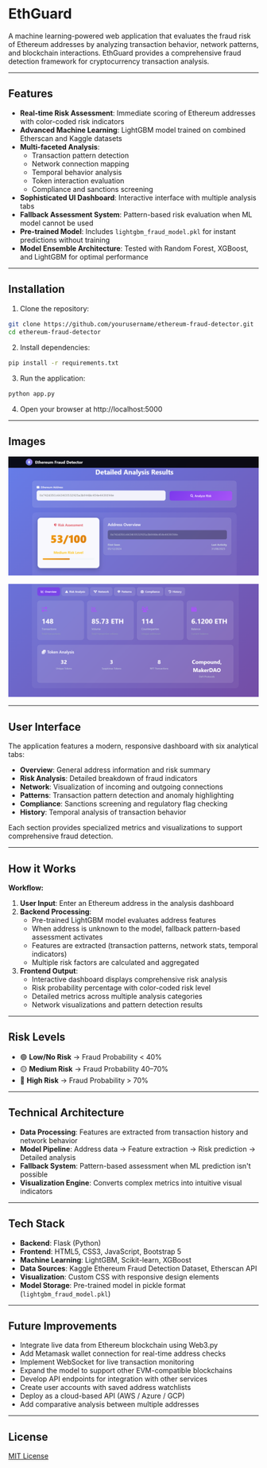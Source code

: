 # EthGuard

A machine learning-powered web application that evaluates the fraud risk of Ethereum addresses by analyzing transaction behavior, network patterns, and blockchain interactions. EthGuard provides a comprehensive fraud detection framework for cryptocurrency transaction analysis.

---

## Features

- **Real-time Risk Assessment**: Immediate scoring of Ethereum addresses with color-coded risk indicators
- **Advanced Machine Learning**: LightGBM model trained on combined Etherscan and Kaggle datasets
- **Multi-faceted Analysis**:
  - Transaction pattern detection
  - Network connection mapping
  - Temporal behavior analysis
  - Token interaction evaluation
  - Compliance and sanctions screening
- **Sophisticated UI Dashboard**: Interactive interface with multiple analysis tabs
- **Fallback Assessment System**: Pattern-based risk evaluation when ML model cannot be used
- **Pre-trained Model**: Includes `lightgbm_fraud_model.pkl` for instant predictions without training
- **Model Ensemble Architecture**: Tested with Random Forest, XGBoost, and LightGBM for optimal performance

---

## Installation
1. Clone the repository:
```bash
git clone https://github.com/yourusername/ethereum-fraud-detector.git
cd ethereum-fraud-detector
```
2. Install dependencies:
```bash
pip install -r requirements.txt
```
3. Run the application:
```bash
python app.py
```
4. Open your browser at http://localhost:5000

---

## Images

![Trail image](image1.jpg)

![Alt text](image2.jpg)

---
## User Interface

The application features a modern, responsive dashboard with six analytical tabs:

- **Overview**: General address information and risk summary
- **Risk Analysis**: Detailed breakdown of fraud indicators
- **Network**: Visualization of incoming and outgoing connections
- **Patterns**: Transaction pattern detection and anomaly highlighting
- **Compliance**: Sanctions screening and regulatory flag checking
- **History**: Temporal analysis of transaction behavior

Each section provides specialized metrics and visualizations to support comprehensive fraud detection.

---

## How it Works
**Workflow:**
1. **User Input**: Enter an Ethereum address in the analysis dashboard
2. **Backend Processing**:
   - Pre-trained LightGBM model evaluates address features
   - When address is unknown to the model, fallback pattern-based assessment activates
   - Features are extracted (transaction patterns, network stats, temporal indicators)
   - Multiple risk factors are calculated and aggregated
3. **Frontend Output**:
   - Interactive dashboard displays comprehensive risk analysis
   - Risk probability percentage with color-coded risk level
   - Detailed metrics across multiple analysis categories
   - Network visualizations and pattern detection results

---

## Risk Levels
- 🟢 **Low/No Risk** → Fraud Probability < 40%
- 🟡 **Medium Risk** → Fraud Probability 40–70%
- 🔴 **High Risk** → Fraud Probability > 70%

---

## Technical Architecture
- **Data Processing**: Features are extracted from transaction history and network behavior
- **Model Pipeline**: Address data → Feature extraction → Risk prediction → Detailed analysis
- **Fallback System**: Pattern-based assessment when ML prediction isn't possible
- **Visualization Engine**: Converts complex metrics into intuitive visual indicators

---

## Tech Stack
- **Backend**: Flask (Python)
- **Frontend**: HTML5, CSS3, JavaScript, Bootstrap 5
- **Machine Learning**: LightGBM, Scikit-learn, XGBoost
- **Data Sources**: Kaggle Ethereum Fraud Detection Dataset, Etherscan API
- **Visualization**: Custom CSS with responsive design elements
- **Model Storage**: Pre-trained model in pickle format (`lightgbm_fraud_model.pkl`)

---

## Future Improvements
- Integrate live data from Ethereum blockchain using Web3.py
- Add Metamask wallet connection for real-time address checks
- Implement WebSocket for live transaction monitoring
- Expand the model to support other EVM-compatible blockchains
- Develop API endpoints for integration with other services
- Create user accounts with saved address watchlists
- Deploy as a cloud-based API (AWS / Azure / GCP)
- Add comparative analysis between multiple addresses

---

## License
[MIT License](LICENSE)
